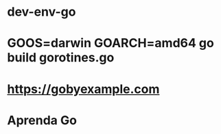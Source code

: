 # dev-env-go



# GOOS=darwin GOARCH=amd64 go build gorotines.go
# https://gobyexample.com
# Aprenda Go